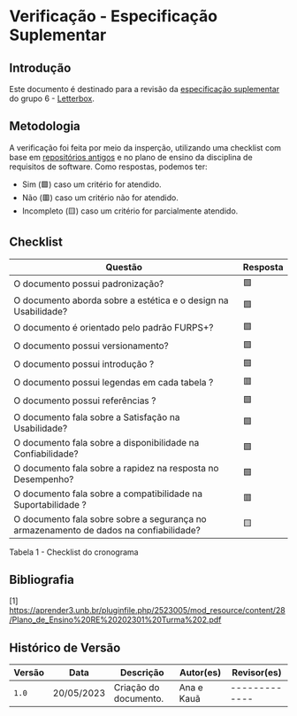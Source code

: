 # Verificação - Especificação Suplementar

## Introdução
Este documento é destinado para a revisão da [especificação suplementar](https://github.com/Requisitos-de-Software/2023.1-Letterboxd/blob/master/docs/Modelagem/espSuplementar.md) do grupo 6 - [Letterbox](https://github.com/Requisitos-de-Software/2023.1-Letterboxd).

## Metodologia

A verificação foi feita por meio da insperção, utilizando uma checklist com base em [repositórios antigos](https://github.com/Requisitos-de-Software) e no plano de ensino da disciplina de requisitos de software. Como respostas, podemos ter: 

- Sim (🟩) caso um critério for atendido.
- Não (🟥) caso um critério não for atendido.
- Incompleto (🟨) caso um critério for parcialmente atendido.

## Checklist
|Questão|Resposta|
|-------|--------|
|O documento possui padronização?|🟩|
|O documento aborda sobre a estética e o design na Usabilidade?|🟩|
|O documento é orientado pelo padrão FURPS+?|🟩|
|O documento possui versionamento?|🟩|
|O documento possui introdução ?|🟩|
|O documento possui legendas em cada tabela ?|🟥|
|O documento possui referências ? |🟩|
|O documento fala sobre a Satisfação na Usabilidade?|🟩|
|O documento fala sobre a disponibilidade na Confiabilidade?|🟩|
|O documento fala sobre a rapidez na resposta no Desempenho?|🟩|
|O documento fala sobre a compatibilidade na Suportabilidade ?|🟥|
|O documento fala sobre sobre a segurança no armazenamento de dados na confiabilidade?|🟨|

Tabela 1 - Checklist do cronograma

## Bibliografia
[1] https://aprender3.unb.br/pluginfile.php/2523005/mod_resource/content/28/Plano_de_Ensino%20RE%20202301%20Turma%202.pdf 

## Histórico de Versão

| Versão | Data          | Descrição                          | Autor(es)     |  Revisor(es)  |
| ------ | ------------- | ---------------------------------- | ------------- | ------------- |
| `1.0`  | 20/05/2023    | Criação do documento.              |  Ana e Kauã   | ------------- |
